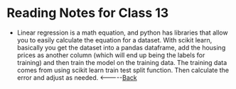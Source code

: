 # Reading Notes for Class 13
* Linear regression is a math equation, and python has libraries that allow you to easily calculate the equation for a dataset. With scikit learn, basically you get the dataset into a pandas dataframe, add the housing prices as another column (which will end up being the labels for training) and then train the model on the training data. The training data comes from using scikit learn train test split function. Then calculate the error and adjust as needed.
<-----[Back](../README.md)